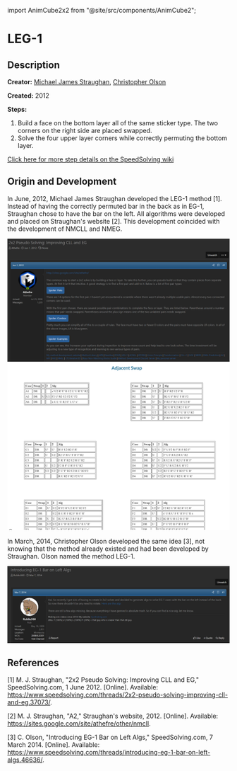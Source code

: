 import AnimCube2x2 from "@site/src/components/AnimCube2";

# LEG-1

<AnimCube2x2 params="position=lluuu&scale=6&hint=10&hintborder=1&move=U'RUR'U'RU2RU'R2&initrevmove=#&facelets=yyyywwwwbbbbggggoooorrrr" width="400px" height="400px" />

## Description

**Creator:** [Michael James Straughan](CubingContributors/MethodDevelopers.md#straughan-michael-james-athefre), [Christopher Olson](CubingContributors/MethodDevelopers.md#olson-christopher)

**Created:** 2012

**Steps:**

1. Build a face on the bottom layer all of the same sticker type. The two corners on the right side are placed swapped.
2. Solve the four upper layer corners while correctly permuting the bottom layer.

[Click here for more step details on the SpeedSolving wiki](https://www.speedsolving.com/wiki/index.php?title=EG_Method#LEG-1)

## Origin and Development

In June, 2012, Michael James Straughan developed the LEG-1 method [1]. Instead of having the correctly permuted bar in the back as in EG-1, Straughan chose to have the bar on the left. All algorithms were developed and placed on Straughan's website [2]. This development coincided with the development of NMCLL and NMEG.

![](img/LEG-1/LEG1-1.png)
![](img/LEG-1/LEG1-2.png)

In March, 2014, Christopher Olson developed the same idea [3], not knowing that the method already existed and had been developed by Straughan. Olson named the method LEG-1.

![](img/LEG-1/LEG1-3.png)

## References

[1] 	M. J. Straughan, "2x2 Pseudo Solving: Improving CLL and EG," SpeedSolving.com, 1 June 2012. [Online]. Available: https://www.speedsolving.com/threads/2x2-pseudo-solving-improving-cll-and-eg.37073/.

[2] 	M. J. Straughan, "A2," Straughan's website, 2012. [Online]. Available: https://sites.google.com/site/athefre/other/nmcll.

[3] 	C. Olson, "Introducing EG-1 Bar on Left Algs," SpeedSolving.com, 7 March 2014. [Online]. Available: https://www.speedsolving.com/threads/introducing-eg-1-bar-on-left-algs.46636/.